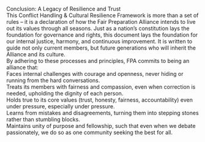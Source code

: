 Conclusion: A Legacy of Resilience and Trust  
This Conflict Handling & Cultural Resilience Framework is more than a set of rules – it is a declaration of how the Fair Preparation Alliance intends to live out its values through all seasons. Just as a nation’s constitution lays the foundation for governance and rights, this document lays the foundation for our internal justice, harmony, and continuous improvement. It is written to guide not only current members, but future generations who will inherit the Alliance and its culture.  
By adhering to these processes and principles, FPA commits to being an alliance that:  
Faces internal challenges with courage and openness, never hiding or running from the hard conversations.  
Treats its members with fairness and compassion, even when correction is needed, upholding the dignity of each person.  
Holds true to its core values (trust, honesty, fairness, accountability) even under pressure, especially under pressure.  
Learns from mistakes and disagreements, turning them into stepping stones rather than stumbling blocks.  
Maintains unity of purpose and fellowship, such that even when we debate passionately, we do so as one community seeking the best for all.